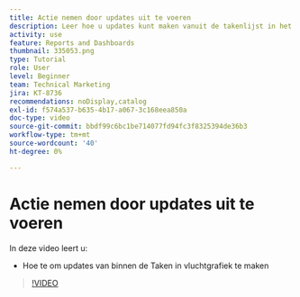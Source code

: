 ```yaml
---
title: Actie nemen door updates uit te voeren
description: Leer hoe u updates kunt maken vanuit de takenlijst in het vliegdiagram in [!UICONTROL Enhanced analytics] .
activity: use
feature: Reports and Dashboards
thumbnail: 335053.png
type: Tutorial
role: User
level: Beginner
team: Technical Marketing
jira: KT-8736
recommendations: noDisplay,catalog
exl-id: f574a537-b635-4b17-a067-3c168eea850a
doc-type: video
source-git-commit: bbdf99c6bc1be714077fd94fc3f8325394de36b3
workflow-type: tm+mt
source-wordcount: '40'
ht-degree: 0%

---
```


# Actie nemen door updates uit te voeren

In deze video leert u:

* Hoe te om updates van binnen de Taken in vluchtgrafiek te maken

>[!VIDEO](https://video.tv.adobe.com/v/3436870/?quality=12&learn=on&enablevpops=1&captions=dut)

